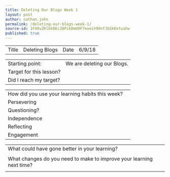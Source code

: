 ```yaml
---
title: Deleting Our Blogs Week 1
layout: post
author: nathan.john
permalink: /deleting-our-blogs-week-1/
source-id: 1F4OvZKlbk0Ec38PikDmU9F7eoeih90nfJbSkKxtuahw
published: true
---
```

<table>
  <tr>
    <td>Title</td>
    <td>Deleting Blogs</td>
    <td>Date</td>
    <td>6/9/18</td>
  </tr>
</table>


<table>
  <tr>
    <td>Starting point:</td>
    <td>We are deleting our Blogs.</td>
  </tr>
  <tr>
    <td>Target for this lesson?</td>
    <td></td>
  </tr>
  <tr>
    <td>Did I reach my target? </td>
    <td></td>
  </tr>
</table>


<table>
  <tr>
    <td>How did you use your learning habits this week?</td>
    <td></td>
  </tr>
  <tr>
    <td>Persevering</td>
    <td></td>
  </tr>
  <tr>
    <td>Questioning?</td>
    <td></td>
  </tr>
  <tr>
    <td>Independence</td>
    <td></td>
  </tr>
  <tr>
    <td>Reflecting</td>
    <td></td>
  </tr>
  <tr>
    <td>Engagement</td>
    <td></td>
  </tr>
</table>


<table>
  <tr>
    <td>What could have gone better in your learning?</td>
    <td></td>
  </tr>
  <tr>
    <td></td>
    <td></td>
  </tr>
  <tr>
    <td>What changes do you need to make to improve your learning next time?</td>
    <td></td>
  </tr>
  <tr>
    <td></td>
    <td></td>
  </tr>
</table>


